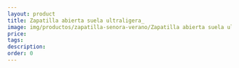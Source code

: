 ```yaml
---
layout: product
title: Zapatilla abierta suela ultraligera_
image: img/productos/zapatilla-senora-verano/Zapatilla abierta suela ultraligera_.jpeg
price: 
tags: 
description: 
order: 0
---
```

